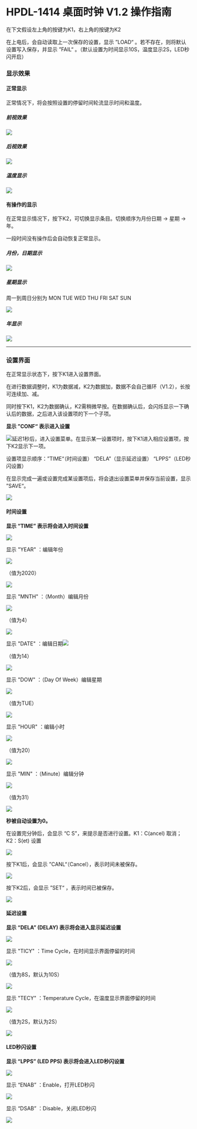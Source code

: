 # HPDL-1414 桌面时钟 V1.2 操作指南

在下文假设左上角的按键为K1，右上角的按键为K2

在上电后，会自动读取上一次保存的设置，显示 ”LOAD“ 。若不存在，则将默认设置写入保存，并显示 ”FAIL“ 。（默认设置为时间显示10S，温度显示2S，LED秒闪开启）

### 显示效果

#### 正常显示

正常情况下，将会按照设置的停留时间轮流显示时间和温度。

##### 前视效果

![](https://raw.githubusercontent.com/DT9025A/HPDL1414-Desktop-Clock/master/Images/front.jpg)

##### 后视效果

![](https://raw.githubusercontent.com/DT9025A/HPDL1414-Desktop-Clock/master/Images/back.jpg)

##### 温度显示

![](https://raw.githubusercontent.com/DT9025A/HPDL1414-Desktop-Clock/master/Images/tempreatue.jpg)

#### 有操作的显示

在正常显示情况下，按下K2，可切换显示条目。切换顺序为月份日期 -> 星期 -> 年。

一段时间没有操作后会自动恢复正常显示。

##### 月份，日期显示

![](https://raw.githubusercontent.com/DT9025A/HPDL1414-Desktop-Clock/master/Images/monthdate.jpg)

##### 星期显示

周一到周日分别为 MON TUE WED THU FRI SAT SUN

![](https://raw.githubusercontent.com/DT9025A/HPDL1414-Desktop-Clock/master/Images/dow.jpg)

##### 年显示

![](https://raw.githubusercontent.com/DT9025A/HPDL1414-Desktop-Clock/master/Images/year.jpg)

---

### 设置界面

在正常显示状态下，按下K1进入设置界面。

在进行数据调整时，K1为数据减，K2为数据加，数据不会自己循环（V1.2），长按可连续加、减。

同时按下K1，K2为数据确认，K2需稍微早按。在数据确认后，会闪烁显示一下确认后的数据，之后进入该设置项的下一个子项。

**显示 ”CONF“ 表示进入设置**

![](https://raw.githubusercontent.com/DT9025A/HPDL1414-Desktop-Clock/master/Images/conf_conf.jpg)延迟1秒后，进入设置菜单。在显示某一设置项时，按下K1进入相应设置项，按下K2显示下一项。

设置项显示顺序：”TIME“（时间设置）  “DELA”（显示延迟设置）  “LPPS”（LED秒闪设置）

在显示完成一遍或设置完成某设置项后，将会退出设置菜单并保存当前设置，显示 ”SAVE“。

![](https://raw.githubusercontent.com/DT9025A/HPDL1414-Desktop-Clock/master/Images/conf_s.jpg)

#### 时间设置

**显示 “TIME” 表示将会进入时间设置**

![](https://raw.githubusercontent.com/DT9025A/HPDL1414-Desktop-Clock/master/Images/conf_time.jpg)

显示 "YEAR" ：编辑年份

![](https://raw.githubusercontent.com/DT9025A/HPDL1414-Desktop-Clock/master/Images/conf_time_year.jpg)

（值为2020）

![](https://raw.githubusercontent.com/DT9025A/HPDL1414-Desktop-Clock/master/Images/conf_time_year_2020.jpg)

显示 "MNTH" ：（Month）编辑月份

![](https://raw.githubusercontent.com/DT9025A/HPDL1414-Desktop-Clock/master/Images/conf_time_month.jpg)

（值为4）

![](https://raw.githubusercontent.com/DT9025A/HPDL1414-Desktop-Clock/master/Images/conf_time_month_4.jpg)

显示 "DATE" ：编辑日期![](https://raw.githubusercontent.com/DT9025A/HPDL1414-Desktop-Clock/master/Images/conf_time_date.jpg)

（值为14）

![](https://raw.githubusercontent.com/DT9025A/HPDL1414-Desktop-Clock/master/Images/conf_time_date_14.jpg)

显示 "DOW" ：（Day Of Week）编辑星期

![](https://raw.githubusercontent.com/DT9025A/HPDL1414-Desktop-Clock/master/Images/conf_time_dow.jpg)

（值为TUE）

![](https://raw.githubusercontent.com/DT9025A/HPDL1414-Desktop-Clock/master/Images/conf_time_dow_tue.jpg)

显示 "HOUR" ：编辑小时

![](https://raw.githubusercontent.com/DT9025A/HPDL1414-Desktop-Clock/master/Images/conf_time_hour.jpg)

（值为20）

![](https://raw.githubusercontent.com/DT9025A/HPDL1414-Desktop-Clock/master/Images/conf_time_hour_20.jpg)

显示 "MIN" ：（Minute）编辑分钟

![](https://raw.githubusercontent.com/DT9025A/HPDL1414-Desktop-Clock/master/Images/conf_time_min.jpg)

（值为31）

![](https://raw.githubusercontent.com/DT9025A/HPDL1414-Desktop-Clock/master/Images/conf_time_min_31.jpg)

**秒被自动设置为0。**

在设置完分钟后，会显示 “C  S"，来提示是否进行设置。K1：C(ancel) 取消； K2：S(et) 设置

![](https://raw.githubusercontent.com/DT9025A/HPDL1414-Desktop-Clock/master/Images/conf_time_cs.jpg)

按下K1后，会显示 ”CANL“（Cancel），表示时间未被保存。

![](https://raw.githubusercontent.com/DT9025A/HPDL1414-Desktop-Clock/master/Images/conf_time_cancel.jpg)

按下K2后，会显示 ”SET“ ，表示时间已被保存。

![](https://raw.githubusercontent.com/DT9025A/HPDL1414-Desktop-Clock/master/Images/conf_time_set.jpg)



#### 延迟设置

**显示 “DELA” (DELAY) 表示将会进入显示延迟设置**

![](https://raw.githubusercontent.com/DT9025A/HPDL1414-Desktop-Clock/master/Images/conf_delay.jpg)

显示 "TICY" ：Time Cycle，在时间显示界面停留的时间

![](https://raw.githubusercontent.com/DT9025A/HPDL1414-Desktop-Clock/master/Images/conf_delay_time.jpg)

（值为8S，默认为10S）

![](https://raw.githubusercontent.com/DT9025A/HPDL1414-Desktop-Clock/master/Images/conf_delay_tims_8s.jpg)

显示 "TECY" ：Temperature Cycle，在温度显示界面停留的时间

![](https://raw.githubusercontent.com/DT9025A/HPDL1414-Desktop-Clock/master/Images/conf_delay_temp.jpg)

（值为2S，默认为2S）

![](https://raw.githubusercontent.com/DT9025A/HPDL1414-Desktop-Clock/master/Images/conf_delay_temp_2s.jpg)



#### LED秒闪设置

**显示 “LPPS” (LED PPS) 表示将会进入LED秒闪设置**

![](https://raw.githubusercontent.com/DT9025A/HPDL1414-Desktop-Clock/master/Images/conf_ledpps.jpg)

显示 “ENAB” ：Enable，打开LED秒闪

![](https://raw.githubusercontent.com/DT9025A/HPDL1414-Desktop-Clock/master/Images/conf_lpps_enable.jpg)

显示 “DSAB” ：Disable，关闭LED秒闪

![](https://raw.githubusercontent.com/DT9025A/HPDL1414-Desktop-Clock/master/Images/conf_lpps_disable.jpg)

